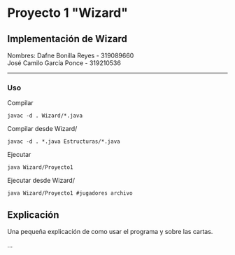 Proyecto 1 "Wizard"
=========================================

Implementación de Wizard
----------------------------------------------------
Nombres:
Dafne Bonilla Reyes - 319089660  
José Camilo García Ponce - 319210536  

----------------------------------------------------

### Uso

Compilar 
```
javac -d . Wizard/*.java
```
Compilar desde Wizard/
```
javac -d . *.java Estructuras/*.java
```

Ejecutar
```
java Wizard/Proyecto1
```
Ejecutar desde Wizard/
```
java Wizard/Proyecto1 #jugadores archivo
```

## Explicación

Una pequeña explicación de como usar el programa y sobre las cartas.

...

